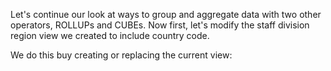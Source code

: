 Let's continue our look at ways to group and aggregate data with two other operators, ROLLUPs and CUBEs. Now first, let's modify the staff division region view we created to include country code.

We do this buy creating or replacing the current view:
